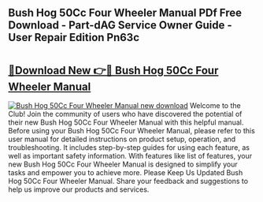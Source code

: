 ## Bush Hog 50Cc Four Wheeler Manual PDf Free Download - Part-dAG Service Owner Guide - User Repair Edition Pn63c

# <h2><a href="http://bc7076.oget.top/?id=Bush+Hog+50Cc+Four+Wheeler+Manual">🔗Download New 👉🔴 Bush Hog 50Cc Four Wheeler Manual</a></h2>

[![Bush Hog 50Cc Four Wheeler Manual new download](https://i.imgur.com/5g1atiW.png)](http://bc7076.oget.top/?id=Bush+Hog+50Cc+Four+Wheeler+Manual)
Welcome to the Club! Join the community of users who have discovered the potential of their new Bush Hog 50Cc Four Wheeler Manual with this helpful manual. Before using your Bush Hog 50Cc Four Wheeler Manual, please refer to this user manual for detailed instructions on product setup, operation, and troubleshooting. It includes step-by-step guides for using each feature, as well as important safety information. With features like list of features, your new Bush Hog 50Cc Four Wheeler Manual is designed to simplify your tasks and empower you to achieve more. Please Keep Us Updated Bush Hog 50Cc Four Wheeler Manual. Share your feedback and suggestions to help us improve our products and services.
